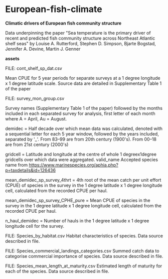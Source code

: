 # European-fish-climate


**Climatic drivers of European fish community structure**

Data underpinning the paper "Sea temperature is the primary driver of recent and predicted fish community structure across Northeast Atlantic shelf seas"	by Louise A. Rutterford, Stephen D. Simpson, Bjarte Bogstad, Jennifer A. Devine, Martin J. Genner


**assets**

FILE: cont_shelf_sp_dat.csv 

Mean CPUE for 5 year periods for separate surveys at a 1 degree longitude x 1 degree latitude scale. Source data are	detailed in Supplementary Table 1 of the paper


FILE: survey_mon_group.csv	

Survey names (Supplementary Table 1 of the paper) followed by the months included in each separated survey for analysis, first letter of each month where A = April, Au = August.

demidec	= Half decade over which mean data was calculated, denoted with a sequential letter for each 5 year window, followed by the years included, separated by '_'. From 83–99 are from 20th century (1900's). From 00–18 are from 21st century (2000's)

gridcell = Latitude and longitude at the centre of whole 1 degreex1degree gridcells over which data were aggregated.
valid_name	Accepted species name from https://www.marinespecies.org/aphia.php?p=taxdetails&id=126436 

mean_demidec_sp_survey_4thrt = 4th root of the mean catch per unit effort (CPUE) of species in the survey in the 1 degree latitude x 1 degree longitude cell, calculated from the recorded CPUE per haul.

mean_demidec_sp_survey_CPHE_pure = Mean CPUE of species in the survey in the 1 degree latitude x 1 degree longitude cell, calculated from the recorded CPUE per haul.

n_haul_demidec = Number of hauls in the 1 degree latitude x 1 degree longitude cell for the survey.


FILE: Species_by_habitat.csv Habitat characteristics of species. Data source described in file.


FILE: Species_commercial_landings_categories.csv Summed catch data to categorise commercial importance of species. Data source described in file.


FILE: Species_mean_length_at_maturity.csv  Estimated length of maturity for each of the species. Data source described in file.
